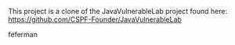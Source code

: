 This project is a clone of the JavaVulnerableLab project found here:
https://github.com/CSPF-Founder/JavaVulnerableLab

feferman
